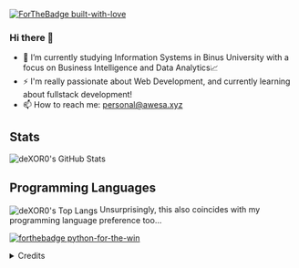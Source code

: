 [![ForTheBadge built-with-love](http://ForTheBadge.com/images/badges/built-with-love.svg)](https://GitHub.com/Naereen/)

### Hi there 👋

- 🌱 I’m currently studying Information Systems in Binus University with a focus on Business Intelligence and Data Analytics📈
- ⚡ I'm really passionate about Web Development, and currently learning about fullstack development!
- 📫 How to reach me: personal@awesa.xyz

## Stats
<img align="center" alt="deXOR0's GitHub Stats" src="https://github-readme-stats.vercel.app/api?username=deXOR0&show_icons=true&theme=radical" />

## Programming Languages
<img align="center" alt="deXOR0's Top Langs" src="https://github-readme-stats.vercel.app/api/top-langs/?username=deXOR0&layout=compact&theme=radical" />
Unsurprisingly, this also coincides with my programming language preference too... 


[![forthebadge python-for-the-win](http://ForTheBadge.com/images/badges/made-with-python.svg)](https://www.python.org/)

<details>
  <summary>Credits</summary>
  
  Yes, I totally rip this off from [AsterinGray](https://github.com/AsterinGray) ✌️
  
</details>

<!--
**deXOR0/deXOR0** is a ✨ _special_ ✨ repository because its `README.md` (this file) appears on your GitHub profile.

Here are some ideas to get you started:

- 🔭 I’m currently working on ...
- 🌱 I’m currently learning ...
- 👯 I’m looking to collaborate on ...
- 🤔 I’m looking for help with ...
- 💬 Ask me about ...
- 📫 How to reach me: ...
- 😄 Pronouns: ...
- ⚡ Fun fact: ...
-->
